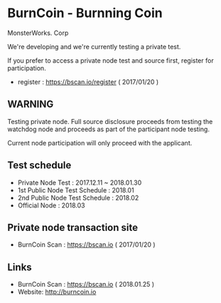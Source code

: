 # BurnCoin - Burnning Coin
MonsterWorks. Corp

We're developing and we're currently testing a private test.

If you prefer to access a private node test and source first, register for participation.

* register : https://bscan.io/register ( 2017/01/20 )

## WARNING
Testing private node. Full source disclosure proceeds from testing the watchdog node and proceeds as part of the participant node testing.

Current node participation will only proceed with the applicant.

## Test schedule
* Private Node Test : 2017.12.11 ~ 2018.01.30
* 1st Public Node Test Schedule : 2018.01
* 2nd Public Node Test Schedule : 2018.02
* Official Node  : 2018.03

## Private node transaction site
* BurnCoin Scan : https://bscan.io ( 2017/01/20 )

## Links
* BurnCoin Scan : https://bscan.io ( 2018.01.25 )
* Website: http://burncoin.io 
